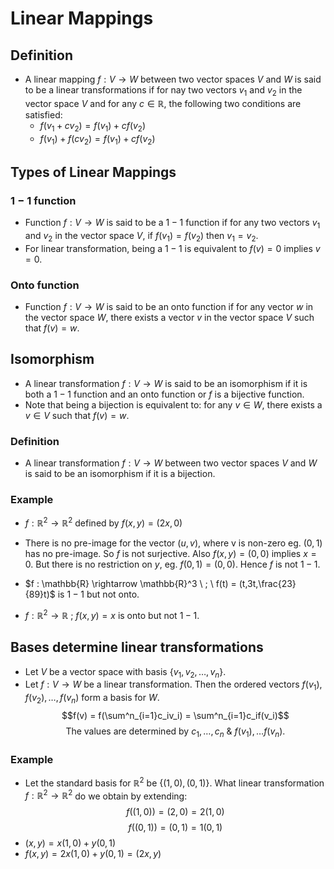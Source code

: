 # Linear Mappings

## Definition

- A linear mapping $f: V \rightarrow W$ between two vector spaces $V$ and $W$ is said to be a linear transformations if for nay two vectors $v_1$ and $v_2$ in the vector space $V$ and for any $c \in \mathbb{R}$, the following two conditions are satisfied:
  - $f(v_1 + cv_2) = f(v_1) + cf(v_2)$
  - $f(v_1) + f(cv_2) = f(v_1) + cf(v_2)$

## Types of Linear Mappings

### $1-1$ function

- Function $f: V \rightarrow W$ is said to be a $1-1$ function if for any two vectors $v_1$ and $v_2$ in the vector space $V$, if $f(v_1) = f(v_2)$ then $v_1 = v_2$.
- For linear transformation, being a $1-1$ is equivalent to $f(v) = 0$ implies $v = 0$.

### Onto function

- Function $f: V \rightarrow W$ is said to be an onto function if for any vector $w$ in the vector space $W$, there exists a vector $v$ in the vector space $V$ such that $f(v) = w$.

## Isomorphism

- A linear transformation $f: V \rightarrow W$ is said to be an isomorphism if it is both a $1-1$ function and an onto function or $f$ is a bijective function.
- Note that being a bijection is equivalent to: for any $v \in W$, there exists a $v \in V$ such that $f(v) = w$.

### Definition

- A linear transformation $f: V \rightarrow W$ between two vector spaces $V$ and $W$ is said to be an isomorphism if it is a bijection.

### Example

- $f: \mathbb{R}^2 \rightarrow \mathbb{R}^2$ defined by $f(x,y) = (2x,0)$
- There is no pre-image for the vector $(u,v)$, where v is non-zero eg. $(0,1)$ has no pre-image. So $f$ is not surjective. Also $f(x,y) = (0,0)$ implies $x = 0$. But there is no restriction on $y$, eg. $f(0,1) = (0,0)$. Hence $f$ is not $1-1$.

- $f : \mathbb{R} \rightarrow \mathbb{R}^3 \ ; \ f(t) = (t,3t,\frac{23}{89}t)$ is $1-1$ but not onto.
- $f : \mathbb{R}^2 \rightarrow \mathbb{R} \ ; \ f(x,y) = x$ is onto but not $1-1$.

## Bases determine linear transformations

- Let $V$ be a vector space with basis $\lbrace v_1, v_2, \dots,v_n\rbrace$.
- Let $f : V \rightarrow W$ be a linear transformation. Then the ordered vectors $f(v_1), f(v_2), \dots, f(v_n)$ form a basis for $W$.
  $$f(v) = f(\sum^n_{i=1}c_iv_i) = \sum^n_{i=1}c_if(v_i)$$
  $$\text{ The values are determined by } c_1,\dots,c_n \ \& \ f(v_1), \dots f(v_n).$$

### Example

- Let the standard basis for $\mathbb{R}^2$ be $\lbrace (1,0), (0,1) \rbrace$. What linear transformation $f: \mathbb{R}^2 \rightarrow \mathbb{R}^2$ do we obtain by extending:
  $$ f((1,0)) = (2,0) = 2(1,0)$$
  $$ f((0,1)) = (0,1) = 1(0,1)$$
- $(x,y) = x(1,0) + y(0,1)$
- $f(x,y) = 2x(1,0) + y(0,1) = (2x,y)$
